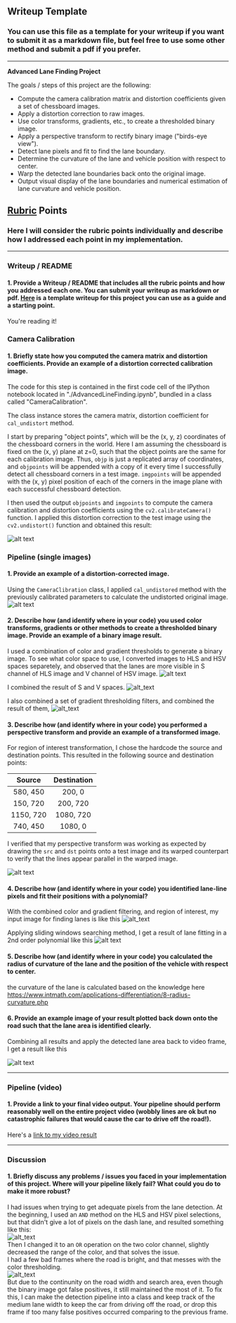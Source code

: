 ## Writeup Template

### You can use this file as a template for your writeup if you want to submit it as a markdown file, but feel free to use some other method and submit a pdf if you prefer.

---

**Advanced Lane Finding Project**

The goals / steps of this project are the following:

* Compute the camera calibration matrix and distortion coefficients given a set of chessboard images.
* Apply a distortion correction to raw images.
* Use color transforms, gradients, etc., to create a thresholded binary image.
* Apply a perspective transform to rectify binary image ("birds-eye view").
* Detect lane pixels and fit to find the lane boundary.
* Determine the curvature of the lane and vehicle position with respect to center.
* Warp the detected lane boundaries back onto the original image.
* Output visual display of the lane boundaries and numerical estimation of lane curvature and vehicle position.

[//]: # (Image References)

[undistoredOG]: ./output_images/undistorted_og.png "Undistorted OG"
[undistortedImage]: ./output_images/undistorted.png "Undistorted"
[roadTransformed]: ./output_images/roi_transform.png "Road Transformed"
[allColorSpaces]: ./output_images/all_color_space.png "All Color Spaces"
[colorSelected]: ./output_images/color_selected.png "Color Selected"
[threshCombined]: ./output_images/thresh_combined.png "Thresh Combined"
[warpedROI]: ./output_images/warped_roi.png "Warped ROI"
[fitPlot]: ./output_images/plot_fitting.png "PFit Plot"
[searchPrev]: ./output_images/search_region.png "Search Previous Frame"
[videoFrame]: ./output_images/sample_video_frame.png "Sample Video Frame"
[errorLane]: ./output_images/error_with_poly_fit.png "Poly Fit Error"
[potentialHassel]: ./output_images/potential_hassel.png "Potential Hassle"

## [Rubric](https://review.udacity.com/#!/rubrics/571/view) Points

### Here I will consider the rubric points individually and describe how I addressed each point in my implementation.  

---

### Writeup / README

#### 1. Provide a Writeup / README that includes all the rubric points and how you addressed each one.  You can submit your writeup as markdown or pdf.  [Here](https://github.com/udacity/CarND-Advanced-Lane-Lines/blob/master/writeup_template.md) is a template writeup for this project you can use as a guide and a starting point.  

You're reading it!

### Camera Calibration

#### 1. Briefly state how you computed the camera matrix and distortion coefficients. Provide an example of a distortion corrected calibration image.

The code for this step is contained in the first code cell of the IPython notebook located in "./AdvancedLineFinding.ipynb", bundled in a class called "CameraCalibration".  

The class instance stores the camera matrix, distortion coefficient for `cal_undistort` method.

I start by preparing "object points", which will be the (x, y, z) coordinates of the chessboard corners in the world. Here I am assuming the chessboard is fixed on the (x, y) plane at z=0, such that the object points are the same for each calibration image.  Thus, `objp` is just a replicated array of coordinates, and `objpoints` will be appended with a copy of it every time I successfully detect all chessboard corners in a test image.  `imgpoints` will be appended with the (x, y) pixel position of each of the corners in the image plane with each successful chessboard detection.  

I then used the output `objpoints` and `imgpoints` to compute the camera calibration and distortion coefficients using the `cv2.calibrateCamera()` function.  I applied this distortion correction to the test image using the `cv2.undistort()` function and obtained this result: 

![alt text][undistortedImage]

### Pipeline (single images)

#### 1. Provide an example of a distortion-corrected image.

Using the `CameraClibration` class, I applied `cal_undistored` method with the previously calibrated parameters to calculate the undistorted original image.
![alt text][undistoredOG]

#### 2. Describe how (and identify where in your code) you used color transforms, gradients or other methods to create a thresholded binary image.  Provide an example of a binary image result.

I used a combination of color and gradient thresholds to generate a binary image. To see what color space to use, I converted images to HLS and HSV spaces separetely, and observed that the lanes are more visible in S channel of HLS image and V channel of HSV image.
![alt text][allColorSpaces]

I combined the result of S and V spaces.
![alt_text][colorSelected]

I also combined a set of gradient thresholding filters, and combined the result of them,
![alt_text][threshCombined]

#### 3. Describe how (and identify where in your code) you performed a perspective transform and provide an example of a transformed image.

For region of interest transformation, I chose the hardcode the source and destination points.
This resulted in the following source and destination points:

| Source        | Destination   | 
|:-------------:|:-------------:| 
| 580, 450      | 200, 0        | 
| 150, 720      | 200, 720      |
| 1150, 720     | 1080, 720      |
| 740, 450      | 1080, 0        |

I verified that my perspective transform was working as expected by drawing the `src` and `dst` points onto a test image and its warped counterpart to verify that the lines appear parallel in the warped image.

![alt text][roadTransformed]

#### 4. Describe how (and identify where in your code) you identified lane-line pixels and fit their positions with a polynomial?

With the combined color and gradient filtering, and region of interest, my input image for finding lanes is like this
![alt_text][warpedROI]

Applying sliding windows searching method, I get a result of lane fitting in a 2nd order polynomial like this
![alt text][fitPlot]

#### 5. Describe how (and identify where in your code) you calculated the radius of curvature of the lane and the position of the vehicle with respect to center.

the curvature of the lane is calculated based on the knowledge here https://www.intmath.com/applications-differentiation/8-radius-curvature.php

#### 6. Provide an example image of your result plotted back down onto the road such that the lane area is identified clearly.

Combining all results and apply the detected lane area back to video frame, I get a result like this

![alt text][videoFrame]

---

### Pipeline (video)

#### 1. Provide a link to your final video output.  Your pipeline should perform reasonably well on the entire project video (wobbly lines are ok but no catastrophic failures that would cause the car to drive off the road!).

Here's a [link to my video result](./process_pipline_output.mp4)

---

### Discussion

#### 1. Briefly discuss any problems / issues you faced in your implementation of this project.  Where will your pipeline likely fail?  What could you do to make it more robust?

I had issues when trying to get adequate pixels from the lane detection. At the beginning, I used an `AND` method on the HLS and HSV pixel selections, but that didn't give a lot of pixels on the dash lane, and resulted something like this:  
![alt_text][errorLane]  
Then I changed it to an `OR` operation on the two color channel, slightly decreased the range of the color, and that solves the issue.  
I had a few bad frames where the road is bright, and that messes with the color thresholding.   
![alt_text][potentialHassel]  
But due to the continunity on the road width and search area, even though the binary image got false positives, it still maintained the most of it. To fix this, I can make the detection pipeline into a class and keep track of the medium lane width to keep the car from driving off the road, or drop this frame if too many false positives occurred comparing to the previous frame.

